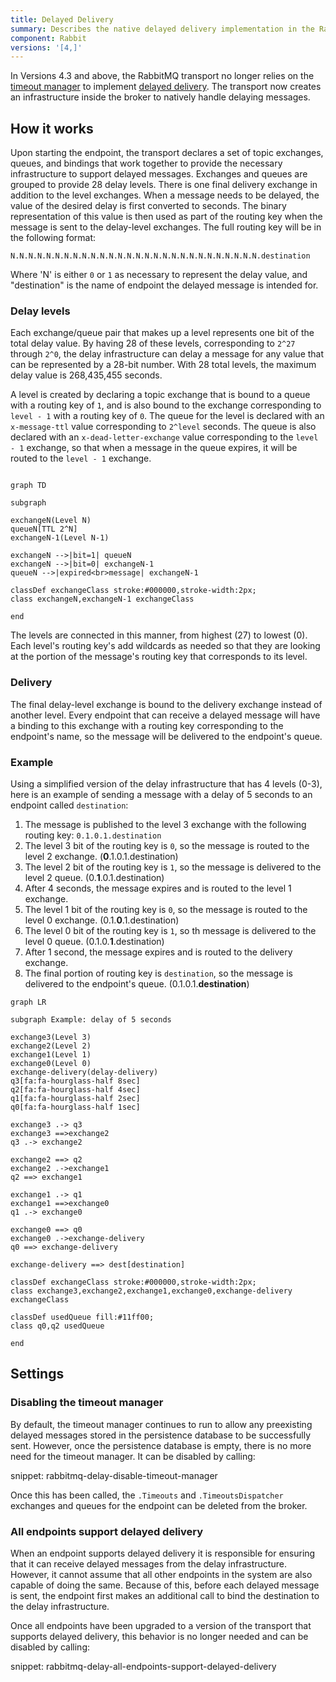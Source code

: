 ```yaml
---
title: Delayed Delivery
summary: Describes the native delayed delivery implementation in the RabbitMQ transport
component: Rabbit
versions: '[4,]'
---
```


In Versions 4.3 and above, the RabbitMQ transport no longer relies on the [timeout manager](/nservicebus/messaging/timeout-manager.md) to implement [delayed delivery](/nservicebus/messaging/delayed-delivery.md). The transport now creates an infrastructure inside the broker to natively handle delaying messages.


## How it works

Upon starting the endpoint, the transport declares a set of topic exchanges, queues, and bindings that work together to provide the necessary infrastructure to support delayed messages. Exchanges and queues are grouped to provide 28 delay levels. There is one final delivery exchange in addition to the level exchanges. When a message needs to be delayed, the value of the desired delay is first converted to seconds. The binary representation of this value is then used as part of the routing key when the message is sent to the delay-level exchanges. The full routing key will be in the following format:
```
N.N.N.N.N.N.N.N.N.N.N.N.N.N.N.N.N.N.N.N.N.N.N.N.N.N.N.N.destination
```
Where 'N' is either `0` or `1` as necessary to represent the delay value, and "destination" is the name of endpoint the delayed message is intended for.


### Delay levels

Each exchange/queue pair that makes up a level represents one bit of the total delay value. By having 28 of these levels, corresponding to `2^27` through `2^0`, the delay infrastructure can delay a message for any value that can be represented by a 28-bit number. With 28 total levels, the maximum delay value is 268,435,455 seconds.

A level is created by declaring a topic exchange that is bound to a queue with a routing key of `1`, and is also bound to the exchange corresponding to `level - 1` with a routing key of `0`. The queue for the level is declared with an `x-message-ttl` value corresponding to `2^level` seconds. The queue is also declared with an `x-dead-letter-exchange` value corresponding to the `level - 1` exchange, so that when a message in the queue expires, it will be routed to the `level - 1` exchange.

```mermaid

graph TD

subgraph

exchangeN(Level N)
queueN[TTL 2^N]
exchangeN-1(Level N-1)

exchangeN -->|bit=1| queueN
exchangeN -->|bit=0| exchangeN-1
queueN -->|expired<br>message| exchangeN-1

classDef exchangeClass stroke:#000000,stroke-width:2px;
class exchangeN,exchangeN-1 exchangeClass

end

```

The levels are connected in this manner, from highest (27) to lowest (0). Each level's routing key's add wildcards as needed so that they are looking at the portion of the message's routing key that corresponds to its level.


### Delivery

The final delay-level exchange is bound to the delivery exchange instead of another level. Every endpoint that can receive a delayed message will have a binding to this exchange with a routing key corresponding to the endpoint's name, so the message will be delivered to the endpoint's queue.


### Example

Using a simplified version of the delay infrastructure that has 4 levels (0-3), here is an example of sending a message with a delay of 5 seconds to an endpoint called `destination`:

1. The message is published to the level 3 exchange with the following routing key: `0.1.0.1.destination`
1. The level 3 bit of the routing key is `0`, so the message is routed to the level 2 exchange. (**0**.1.0.1.destination)
1. The level 2 bit of the routing key is `1`, so the message is delivered to the level 2 queue. (0.**1**.0.1.destination)
1. After 4 seconds, the message expires and is routed to the level 1 exchange.
1. The level 1 bit of the routing key is `0`, so the message is routed to the level 0 exchange. (0.1.**0**.1.destination)
1. The level 0 bit of the routing key is `1`, so th message is delivered to the level 0 queue. (0.1.0.**1**.destination)
1. After 1 second, the message expires and is routed to the delivery exchange.
1. The final portion of routing key is `destination`, so the message is delivered to the endpoint's queue. (0.1.0.1.**destination**)

```mermaid
graph LR

subgraph Example: delay of 5 seconds

exchange3(Level 3)
exchange2(Level 2)
exchange1(Level 1)
exchange0(Level 0)
exchange-delivery(delay-delivery)
q3[fa:fa-hourglass-half 8sec]
q2[fa:fa-hourglass-half 4sec]
q1[fa:fa-hourglass-half 2sec]
q0[fa:fa-hourglass-half 1sec]

exchange3 .-> q3
exchange3 ==>exchange2
q3 .-> exchange2

exchange2 ==> q2
exchange2 .->exchange1
q2 ==> exchange1

exchange1 .-> q1
exchange1 ==>exchange0
q1 .-> exchange0

exchange0 ==> q0
exchange0 .->exchange-delivery
q0 ==> exchange-delivery

exchange-delivery ==> dest[destination]

classDef exchangeClass stroke:#000000,stroke-width:2px;
class exchange3,exchange2,exchange1,exchange0,exchange-delivery exchangeClass

classDef usedQueue fill:#11ff00;
class q0,q2 usedQueue

end
```


## Settings


### Disabling the timeout manager

By default, the timeout manager continues to run to allow any preexisting delayed messages stored in the persistence database to be successfully sent. However, once the persistence database is empty, there is no more need for the timeout manager. It can be disabled by calling:

snippet: rabbitmq-delay-disable-timeout-manager

Once this has been called, the `.Timeouts` and `.TimeoutsDispatcher` exchanges and queues for the endpoint can be deleted from the broker.


### All endpoints support delayed delivery

When an endpoint supports delayed delivery it is responsible for ensuring that it can receive delayed messages from the delay infrastructure. However, it cannot assume that all other endpoints in the system are also capable of doing the same. Because of this, before each delayed message is sent, the endpoint first makes an additional call to bind the destination to the delay infrastructure.

Once all endpoints have been upgraded to a version of the transport that supports delayed delivery, this behavior is no longer needed and can be disabled by calling:

snippet: rabbitmq-delay-all-endpoints-support-delayed-delivery
